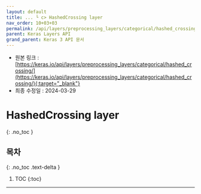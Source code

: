 ```yaml
---
layout: default
title: ... └ c> HashedCrossing layer
nav_order: 10+03+03
permalink: /api/layers/preprocessing_layers/categorical/hashed_crossing/
parent: Keras Layers API
grand_parent: Keras 3 API 문서
---
```


* 원본 링크 : [https://keras.io/api/layers/preprocessing_layers/categorical/hashed_crossing/](https://keras.io/api/layers/preprocessing_layers/categorical/hashed_crossing/){:target="_blank"}
* 최종 수정일 : 2024-03-29

# HashedCrossing layer
{: .no_toc }

## 목차
{: .no_toc .text-delta }

1. TOC
{:toc}

---
